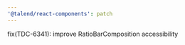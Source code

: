 ```yaml
---
'@talend/react-components': patch
---
```


fix(TDC-6341): improve RatioBarComposition accessibility
